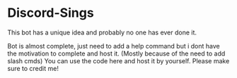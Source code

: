 # Discord-Sings

This bot has a unique idea and probably no one has ever done it.

Bot is almost complete, just need to add a help command but i dont have the motivation to complete and host it. (Mostly because of the need to add slash cmds)
You can use the code here and host it by yourself. Please make sure to credit me!
